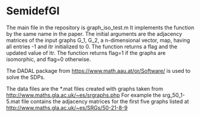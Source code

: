 # SemidefGI

The main file in the repository is graph_iso_test.m It implements the function by the same name in the paper. The initial arguments are the adjacency matrices of the input graphs G_1, G_2, a n-dimensional vector, map, having all entries -1 and itr initialized to 0. The function returns a flag and the updated value of itr. The function returns flag=1 if the graphs are isomorphic, and flag=0 otherwise.

The DADAL package from https://www.math.aau.at/or/Software/ is used to solve the SDPs.

The data files are the *.mat files created with graphs taken from http://www.maths.gla.ac.uk/~es/srgraphs.php For example the srg_50_1-5.mat file contains the adjacency matrices for the first five graphs listed at http://www.maths.gla.ac.uk/~es/SRGs/50-21-8-9
